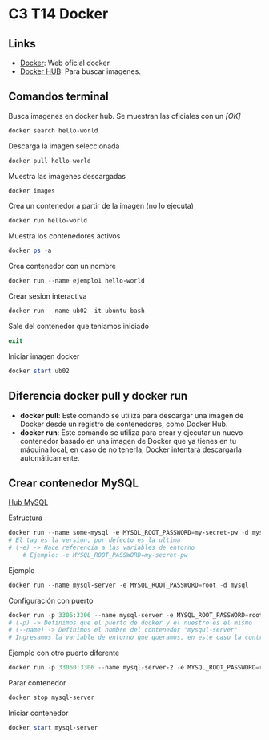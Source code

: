 # C3 T14 Docker
## Links
- [Docker](https://www.docker.com/): Web oficial docker.
- [Docker HUB](https://hub.docker.com/): Para buscar imagenes.

## Comandos terminal
Busca imagenes en docker hub. Se muestran las oficiales con un *[OK]*
```powershell
docker search hello-world
```

Descarga la imagen seleccionada
```powershell
docker pull hello-world
```

Muestra las imagenes descargadas
```powershell
docker images
```

Crea un contenedor a partir de la imagen (no lo ejecuta)
```powershell
docker run hello-world
```

Muestra los contenedores activos
```powershell
docker ps -a
```

Crea contenedor con un nombre
```powershell
docker run --name ejemplo1 hello-world
```

Crear sesion interactiva
```powershell
docker run --name ub02 -it ubuntu bash
```

Sale del contenedor que teniamos iniciado
```powershell
exit
```

Iniciar imagen docker
```powershell
docker start ub02
```
## Diferencia docker pull y docker run
- **docker pull**: Este comando se utiliza para descargar una imagen de Docker desde un registro de contenedores, como Docker Hub.
- **docker run**: Este comando se utiliza para crear y ejecutar un nuevo contenedor basado en una imagen de Docker que ya tienes en tu máquina local, en caso de no tenerla, Docker intentará descargarla automáticamente.

## Crear contenedor MySQL
[Hub MySQL](https://hub.docker.com/_/mysql)

Estructura
```powershell
docker run --name some-mysql -e MYSQL_ROOT_PASSWORD=my-secret-pw -d mysql:tag
# El tag es la version, por defecto es la ultima
# (-e) -> Hace referencia a las variables de entorno
    # Ejemplo: -e MYSQL_ROOT_PASSWORD=my-secret-pw
```

Ejemplo
```powershell
docker run --name mysql-server -e MYSQL_ROOT_PASSWORD=root -d mysql
```

Configuración con puerto
```powershell
docker run -p 3306:3306 --name mysql-server -e MYSQL_ROOT_PASSWORD=root -d mysql
# (-p) -> Definimos que el puerto de docker y el nuestro es el mismo
# (--name) -> Definimos el nombre del contenedor "mysqul-server"
# Ingresamos la variable de entorno que queramos, en este caso la contraseña, que le hemos puesto (-e) es "root"
```
Ejemplo con otro puerto diferente
```powershell
docker run -p 33060:3306 --name mysql-server-2 -e MYSQL_ROOT_PASSWORD=root -d mysql
```

Parar contenedor
```powershell
docker stop mysql-server
```

Iniciar contenedor
```powershell
docker start mysql-server
```